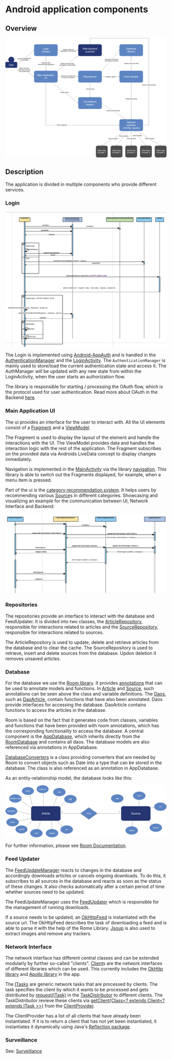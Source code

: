 # Android application components
## Overview
<a href="../../../assets/images/app_components.png">![App components](../../assets/images/app_components.png)</a>

## Description
The application is divided in multiple components who provide different services.

### Login
<a href="../../../assets/images/sequenz_oauth.png">![sequenz oauth](../../assets/images/sequenz_oauth.png)</a>

The Login is implemented using [Android-AppAuth](https://github.com/openid/AppAuth-Android) and is handled in the [AuthenticationManager](./codedoc/classde_1_1datenkraken_1_1datenkrake_1_1authentication_1_1_authentication_manager.html) and the [LoginActivity](./codedoc/classde_1_1datenkraken_1_1datenkrake_1_1ui_1_1login_1_1_login_activity.html). The `AuthenticationManager` is mainly used to store/load the current authentication state and access it. The AuthManager will be updated with any new state from within the LoginActivity, when the user starts an authorization flow.

The library is responsible for starting / processing the OAuth flow, which is the protocol used for user authentication. Read more about OAuth in the Backend [here](/documentation/web_backend/#oauth).

### Main Application UI
The ui provides an interface for the user to interact with. All the UI elements consist of a [Fragment](https://developer.android.com/guide/components/fragments) 
and a [ViewModel](https://developer.android.com/reference/androidx/lifecycle/ViewModel). 

The Fragment is used to display the layout of the element and handle the interactions with the UI. The ViewModel provides data and handles the interaction logic with the rest of the application. The Fragment subscribes on the provided data via Androids LiveData concept to display changes immediately.

Navigation is implemented in the [MainActivity](./codedoc/classde_1_1datenkraken_1_1datenkrake_1_1_main_activity.html) via the library [navigation](https://developer.android.com/guide/navigation). This library is able to switch out the Fragments displayed, for example, when a menu item is pressed.

Part of the ui is the [category recommendation system](./codedoc/namespacede_1_1datenkraken_1_1datenkrake_1_1ui_1_1recommendation.html). It helps users by recommending various [Source](./codedoc/classde_1_1datenkraken_1_1datenkrake_1_1model_1_1_source.html)s in different categories. Showcasing and visualizing an example for the communication between UI, Network Interface and Backend:

<a href="../../../assets/images/sequenz_category_fetcher.png">![sequenz category](../../assets/images/sequenz_category_fetcher.png)</a>

### Repositories
The repositories provide an interface to interact with the database and FeedUpdater. 
It is divided into two classes, the [ArticleRepository](./codedoc/classde_1_1datenkraken_1_1datenkrake_1_1repository_1_1_article_repository.html), responsible for interactions related to articles and the [SourceRepository](./codedoc/classde_1_1datenkraken_1_1datenkrake_1_1repository_1_1_source_repository.html), 
responsible for interactions related to sources.

The ArticleRepository is used to update, delete and retrieve articles from the database and to clear the cache.
The SourceRepository is used to retrieve, insert and delete sources from the database. Updon deletion it removes unsaved articles.

### Database
For the database we use the [Room library](https://developer.android.com/topic/libraries/architecture/room). It provides [annotations](https://developer.android.com/reference/android/arch/persistence/room/package-summary) that can be used to annotate models and functions. In [Article](./codedoc/classde_1_1datenkraken_1_1datenkrake_1_1model_1_1_article.html) and [Source](./codedoc/classde_1_1datenkraken_1_1datenkrake_1_1model_1_1_source.html), such annotations can be seen above the class and variable definitions. The [Daos](https://developer.android.com/training/data-storage/room/accessing-data), such as [DaoArticle](./codedoc/classde_1_1datenkraken_1_1datenkrake_1_1db_1_1_dao_article.html), contain functions that have also been annotated. Daos provide interfaces for accessing the database. DaoArticle contains functions to access the articles in the database.

Room is based on the fact that it generates code from classes, variables and functions that have been provided with room annotations, which has the corresponding functionality to access the database. A central component is the [AppDatabase](./codedoc/classde_1_1datenkraken_1_1datenkrake_1_1db_1_1_app_database.html), which inherits directly from the [RoomDatabase](https://developer.android.com/reference/androidx/room/RoomDatabase) and contains all daos. The database models are also referenced via annotations in AppDatabase.

[DatabaseConverters](./codedoc/classde_1_1datenkraken_1_1datenkrake_1_1db_1_1_database_converters.html) is a class providing converters that are needed by Room to convert objects such as Date into a type that can be stored in the database. The class is also referenced as an annotation in AppDatabase.

As an entity-relationship model, the database looks like this:

<a href="../../../assets/images/app_database.png">![database_entity_relationship](../../assets/images/app_database.png)</a>


For further information, please see [Room Documentation](https://developer.android.com/topic/libraries/architecture/room).

### Feed Updater
The [FeedUpdateManager](./codedoc/classde_1_1datenkraken_1_1datenkrake_1_1controller_1_1feedupdater_1_1_feed_update_manager.html) reacts to changes in the database and accordingly downloads articles or cancels ongoing downloads. To do this, it subscribes to all sources in the database and reacts as soon as the status of these changes. It also checks automatically after a certain period of time whether sources need to be updated.

The FeedUpdateManager uses the [FeedUpdater](./codedoc/classde_1_1datenkraken_1_1datenkrake_1_1controller_1_1feedupdater_1_1_feed_updater.html) which is responsible for the management of running downloads.

If a source needs to be updated, an [OkHttpFeed](./codedoc/classde_1_1datenkraken_1_1datenkrake_1_1controller_1_1feedupdater_1_1rss_1_1_ok_http_feed.html) is instantiated with the source url. The OkHttpFeed describes the task of downloading a feed and is able to parse it with the help of the Rome Library. [Jsoup](https://jsoup.org/apidocs/) is also used to extract images and remove any trackers.

### Network Interface
The network interface has different central classes and can be extended modularly by further so-called "clients". [Client](./codedoc/classde_1_1datenkraken_1_1datenkrake_1_1network_1_1clients_1_1_client.html)s are the network interfaces of different libraries which can be used. This currently includes the [OkHttp library](https://square.github.io/okhttp/) and [Apollo library](https://github.com/apollographql/apollo-android) in the app.

The [ITasks](./codedoc/interfacede_1_1datenkraken_1_1datenkrake_1_1network_1_1_i_task.html) are generic network tasks that are processed by clients. The task specifies the client by which it wants to be processed and gets distributed by [request(ITask)](./codedoc/classde_1_1datenkraken_1_1datenkrake_1_1network_1_1_task_distributor.html#a66f232cd9d73be08596ed29b4527f88a) in the [TaskDistributor](./codedoc/classde_1_1datenkraken_1_1datenkrake_1_1network_1_1_task_distributor.html) to different clients. The TaskDistributor revieve these clients via [getClient(Class<? extends Client<? extends ITask >>)](./codedoc/classde_1_1datenkraken_1_1datenkrake_1_1network_1_1_client_provider.html#a1e4465676c266c8246cb4b6da1373b94) from the [ClientProvider](./codedoc/classde_1_1datenkraken_1_1datenkrake_1_1network_1_1_client_provider.html).

The ClientProvider has a list of all clients that have already been instantiated. If it is to return a client that has not yet been instantiated, it instantiates it dynamically using Java's [Reflection package](https://docs.oracle.com/javase/8/docs/api/java/lang/reflect/package-summary.html).

### Surveillance
See: [Surveillance](./surveillance.md)